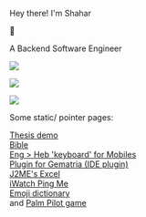 Hey there! I'm Shahar
<p>
👋
</p>
A Backend Software Engineer
<p>
<p>
<img src="https://github-readme-stats.vercel.app/api/top-langs/?username=shahart&langs_count=25&hide=kotlin,makefile,css&custom_title=Languages-Incl-Archived">
<p>
<img src="https://github-readme-stats.vercel.app/api?username=shahart&show_icons=true&custom_title=Stats&include_all_commits=true&show=reviews&hide_rank=true">
<p>
<img src="https://komarev.com/ghpvc/?username=shahart&abbreviated=true"> 
<p>
Some static/ pointer pages:
<p>
<a href="https://shahart.github.io/puzzles-edu/">Thesis demo</a>
</br>
<a href="https://shahart.github.io/heb-bible/">Bible</a>
</br>
<a href="https://shahart.github.io/hebTx/">Eng > Heb 'keyboard' for Mobiles</a>
</br>
<a href="https://shahart.github.io/gematria-intellij-plugin/">Plugin for Gematria (IDE plugin)</a>
</br>
<a href="http://boostapps.com/apps/microcalc/">J2ME's Excel</a>
</br>
<a href="https://shahart.github.io/ping-me/">iWatch Ping Me</a>
</br>
<a href="https://shahart.github.io/ping-me/emojies.html">Emoji dictionary</a>
</br>
and <a href="https://www.mobyware.org/palm-os/hitori-and-nurikabe-download-113349.html">Palm Pilot game</a>
